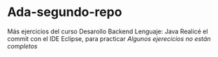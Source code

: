 # Ada-segundo-repo
Más ejercicios del curso Desarollo Backend
Lenguaje: Java
Realicé el commit con el IDE Eclipse, para practicar
*Algunos ejerecicios no están completos*
